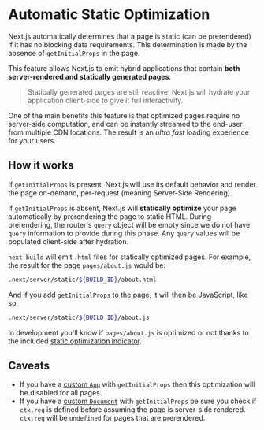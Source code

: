 # Automatic Static Optimization

Next.js automatically determines that a page is static (can be prerendered) if it has no blocking data requirements. This determination is made by the absence of `getInitialProps` in the page.

This feature allows Next.js to emit hybrid applications that contain **both server-rendered and statically generated pages**.

> Statically generated pages are still reactive: Next.js will hydrate your application client-side to give it full interactivity.

One of the main benefits this feature is that optimized pages require no server-side computation, and can be instantly streamed to the end-user from multiple CDN locations. The result is an _ultra fast_ loading experience for your users.

## How it works

If `getInitialProps` is present, Next.js will use its default behavior and render the page on-demand, per-request (meaning Server-Side Rendering).

If `getInitialProps` is absent, Next.js will **statically optimize** your page automatically by prerendering the page to static HTML. During prerendering, the router's `query` object will be empty since we do not have `query` information to provide during this phase. Any `query` values will be populated client-side after hydration.

`next build` will emit `.html` files for statically optimized pages. For example, the result for the page `pages/about.js` would be:

```bash
.next/server/static/${BUILD_ID}/about.html
```

And if you add `getInitialProps` to the page, it will then be JavaScript, like so:

```bash
.next/server/static/${BUILD_ID}/about.js
```

In development you'll know if `pages/about.js` is optimized or not thanks to the included [static optimization indicator](/docs/api-reference/next.config.js/static-optimization-indicator.md).

## Caveats

- If you have a [custom `App`](/docs/advanced-features/custom-app.md) with `getInitialProps` then this optimization will be disabled for all pages.
- If you have a [custom `Document`](/docs/advanced-features/custom-document.md) with `getInitialProps` be sure you check if `ctx.req` is defined before assuming the page is server-side rendered. `ctx.req` will be `undefined` for pages that are prerendered.
